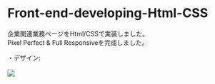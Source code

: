 # Front-end-developing-Html-CSS
企業関連業務ページをHtml/CSSで実装しました。<br>
Pixel Perfect &amp; Full Responsiveを完成しました。<br>

・デザイン: <br><br>
<img src="assets/images/background.png"/>
